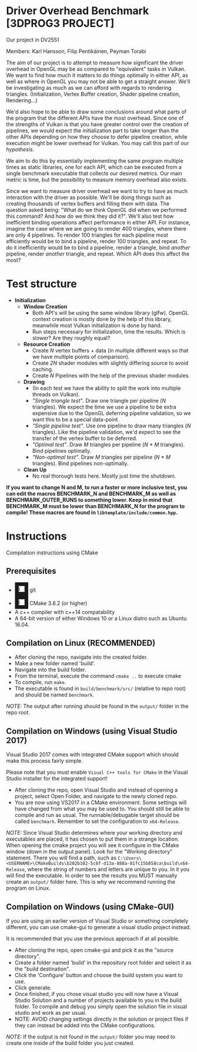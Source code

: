 # Driver Overhead Benchmark [3DPROG3 PROJECT]
Our project in DV2551

Members: Karl Hansson, Filip Pentikäinen, Peyman Torabi

The aim of our project is to attempt to measure how significant the driver
overhead in OpenGL may be as compared to "equivalent" tasks in Vulkan. We want
to find how much it matters to do things optimally in either API, as well as
where in OpenGL you may not be able to get a straight answer. We'll be investigating
as much as we can afford with regards to rendering triangles.
(Initialization, Vertex Buffer creation, Shader pipeline creation, Rendering...)

We'd also hope to be able to draw
some conclusions around what parts of the program that the different APIs
have the most overhead. Since one of the strengths of Vulkan is that you have
greater control over the creation of pipelines, we would expect the initialization part to
take longer than the other APIs depending on how they choose to defer pipeline
creation, while execution might be lower overhead for Vulkan. You may call this
part of our _hypothesis_.

We aim to do this by essentially implementing the same program multiple times as
static libraries, one for each API, which can be executed from a single benchmark
executable that collects our desired metrics. Our main metric is time, but the
possibility to measure memory overhead also exists.

Since we want to measure driver overhead we want to try to have as much interaction
with the driver as possible. We'll be doing things such as creating thousands of vertex buffers
and filling them with data. The question asked being: "What do we think OpenGL did when we performed this command?
And how do we think they did it?". We'll also test how inefficient binding operations affect performance in either API.
For instance, imagine the case where we are going to render 400 triangles, where there are only 4 pipelines. To render 100 triangles
for each pipeline most efficiently would be to bind a pipeline, render 100 triangles, and repeat. To do it inefficiently would be to
bind a pipeline, render a triangle, bind _another_ pipeline, render _another_ triangle, and repeat. Which API does this affect the most?



# Test structure
* **Initialization**
  * **Window Creation**
    * Both API's will be using the same window library (glfw). OpenGL context creation is mostly done by the help of this library, meanwhile most Vulkan initialization is done by hand.
	* Run steps necessary for initialization, time the results. Which is slower? Are they roughly equal?
  * **Resource Creation** 
	* Create _N_ vertex buffers + data (in multiple different ways so that we have multiple points of comparison).
    * Create _2N_ shader modules with slightly differing source to avoid caching.
    * Create _N_ Pipelines with the help of the previous shader modules.
  * **Drawing**
    * (In each test we have the ability to split the work into multiple threads on Vulkan).
    * _"Single triangle test"_. Draw one triangle per pipeline (_N_ triangles). We expect the time we use a pipeline to be extra expensive due to the OpenGL deferring pipeline validation, so we want this to be a special data-point. 
    * _"Single pipeline test"_. Use one pipeline to draw many triangles (_N_ triangles). Like the pipeline validation, we'd expect to see the transfer of the vertex buffer to be deferred.
    * _"Optimal test"_. Draw _M_ triangles per pipeline (_N * M_ triangles). Bind pipelines optimally.
    * _"Non-optimal test"_. Draw _M_ triangles per pipeline (_N * M_ triangles). Bind pipelines non-optimally.
  * **Clean Up**
    * No real thorough tests here. Mostly just time the shutdown.

**If you want to change N and M, to run a faster or more inclusive test, you can edit the macros BENCHMARK_N and BENCHMARK_M as well as BENCHMARK_OUTER_RUNS to something lower.
Keep in mind that BENCHMARK_M must be lower than BENCHMARK_N for the program to compile! These macros are found in `libtemplate/include/common.hpp`.**

# Instructions

Compilation instructions using CMake

## Prerequisites

* <img src="https://git-scm.com/images/logos/logomark-orange@2x.png" alt="IMAGE ALT TEXT HERE" width="16" height="16" border="10" /> git
* <img src="https://www.macupdate.com/images/icons256/49301.png" alt="IMAGE ALT TEXT HERE" width="16" height="16" border="10" /> CMake 3.8.2 (or higher)
* A c++ compiler with c++14 compatability
* A 64-bit version of either Windows 10 or a Linux distro such as Ubuntu 16.04.

## Compilation on Linux (RECOMMENDED)

* After cloning the repo, navigate into the created folder.
* Make a new folder named 'build'.
* Navigate into the build folder.
* From the terminal, execute the command `cmake ..` to execute cmake
* To compile, run `make`.
* The executable is found in `build/benchmark/src/` (relative to repo root) and should be named `benchmark`.

*NOTE:* The output after running should be found in the `output/` folder in the repo root.

## Compilation on Windows (using Visual Studio 2017)

Visual Studio 2017 comes with integrated CMake support which should make this process
fairly simple.

Please note that you must enable `Visual C++ tools for CMake` in the Visual Studio
installer for the integrated support!

* After cloning the repo, open Visual Studio and instead of opening a project, select Open Folder, and navigate to the newly cloned repo.
* You are now using VS2017 in a CMake environment. Some settings will have changed from what you may be used to. You should still be able to compile and run as usual. The runnable/debugable target should be called `benchmark`. Remember to set the configuration to `x64-Release`.

*NOTE:* Since Visual Studio determines where your working directory and executables are placed, it has chosen to put them in a strange location. When opening the cmake project you will see it configure in the CMake window (down in the output panel). Look for the "Working directory" statement.
There you will find a path, such as `C:\Users\<USERNAME>\CMakeBuilds\b202b102-5c6f-d13a-888a-81fc15b858ca\build\x64-Release`, where the string of numbers and letters are unique to you. In it you will find the executable.
In order to see the results you MUST manually create an `output/` folder here. This is why we recommend running the program on Linux.

## Compilation on Windows (using CMake-GUI)

If you are using an earlier version of Visual Studio or something completely different,
you can use cmake-gui to generate a visual studio project instead.

It is recommended that you use the previous approach if at all possible.

* After cloning the repo, open cmake-gui and pick it as the "source directory".
* Create a folder named 'build' in the repository root folder and select it as the "build destination".
* Click the 'Configure' button and choose the build system you want to use.
* Click generate.
* Once finished, if you chose visual studio you will now have a Visual Studio Solution and a number of projects available to you in the build folder. To compile and debug you simply open the solution file in visual studio and work as per usual.
* NOTE: AVOID changing settings directly in the solution or project files if they can instead be added into the CMake configurations.

*NOTE:* If the output is not found in the `output/` folder you may need to create one inside of the build folder you just created.
